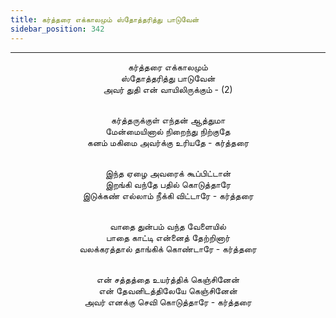 ```yaml
---
title: கர்த்தரை எக்காலமும் ஸ்தோத்தரித்து பாடுவேன்
sidebar_position: 342
---
```


---
<center>
கர்த்தரை எக்காலமும்<br/>
ஸ்தோத்தரித்து பாடுவேன்<br/>
அவர் துதி என் வாயிலிருக்கும் - (2)<br/><br/>

கர்த்தருக்குள் எந்தன் ஆத்துமா<br/>
மேன்மையினால் நிறைந்து நிற்குதே<br/>
கனம் மகிமை அவர்க்கு உரியதே        - கர்த்தரை<br/><br/>

இந்த ஏழை அவரைக் கூப்பிட்டான்<br/>
இறங்கி வந்தே பதில் கொடுத்தாரே<br/>
இடுக்கண் எல்லாம் நீக்கி விட்டாரே        - கர்த்தரை<br/><br/>

வாதை துன்பம் வந்த வேளையில்<br/>
பாதை காட்டி என்னைத் தேற்றினார்<br/>
வலக்கரத்தால் தாங்கிக் கொண்டாரே        - கர்த்தரை<br/><br/>

என் சத்தத்தை உயர்த்திக் கெஞ்சினேன்<br/>
என் தேவனிடத்திலேயே கெஞ்சினேன்<br/>
அவர் எனக்கு செவி கொடுத்தாரே        - கர்த்தரை
</center>